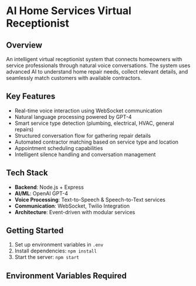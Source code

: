 # AI Home Services Virtual Receptionist

## Overview
An intelligent virtual receptionist system that connects homeowners with service professionals through natural voice conversations. The system uses advanced AI to understand home repair needs, collect relevant details, and seamlessly match customers with available contractors.

## Key Features
- Real-time voice interaction using WebSocket communication
- Natural language processing powered by GPT-4
- Smart service type detection (plumbing, electrical, HVAC, general repairs)
- Structured conversation flow for gathering repair details
- Automated contractor matching based on service type and location
- Appointment scheduling capabilities
- Intelligent silence handling and conversation management

## Tech Stack
- **Backend**: Node.js + Express
- **AI/ML**: OpenAI GPT-4
- **Voice Processing**: Text-to-Speech & Speech-to-Text services
- **Communication**: WebSocket, Twilio Integration
- **Architecture**: Event-driven with modular services

## Getting Started
1. Set up environment variables in `.env`
2. Install dependencies: `npm install`
3. Start the server: `npm start`

## Environment Variables Required
